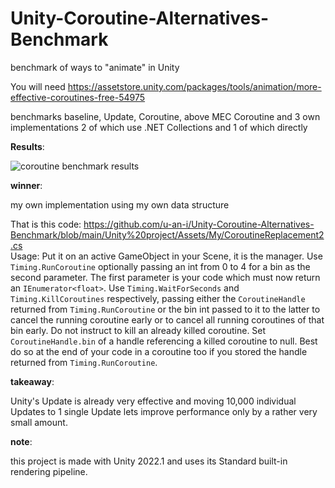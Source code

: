# Unity-Coroutine-Alternatives-Benchmark
benchmark of ways to "animate" in Unity

You will need https://assetstore.unity.com/packages/tools/animation/more-effective-coroutines-free-54975

benchmarks baseline, Update, Coroutine, above MEC Coroutine and 3 own implementations 2 of which use .NET Collections and 1 of which directly


**Results**:

![coroutine benchmark results](https://user-images.githubusercontent.com/84718885/156923180-f3fac92f-5b82-41b6-bbab-03e3353b009d.png)


**winner**:

my own implementation using my own data structure

That is this code: https://github.com/u-an-i/Unity-Coroutine-Alternatives-Benchmark/blob/main/Unity%20project/Assets/My/CoroutineReplacement2.cs  
Usage: Put it on an active GameObject in your Scene, it is the manager. Use `Timing.RunCoroutine` optionally passing an int from 0 to 4 for a bin as the second parameter. The first parameter is your code which must now return an `IEnumerator<float>`. Use `Timing.WaitForSeconds` and `Timing.KillCoroutines` respectively, passing either the `CoroutineHandle` returned from `Timing.RunCoroutine` or the bin int passed to it to the latter to cancel the running coroutine early or to cancel all running coroutines of that bin early. Do not instruct to kill an already killed coroutine. Set `CoroutineHandle.bin` of a handle referencing a killed coroutine to null. Best do so at the end of your code in a coroutine too if you stored the handle returned from `Timing.RunCoroutine`.


**takeaway**:

Unity's Update is already very effective and moving 10,000 individual Updates to 1 single Update lets improve performance only by a rather very small amount.


**note**:

this project is made with Unity 2022.1 and uses its Standard built-in rendering pipeline.
